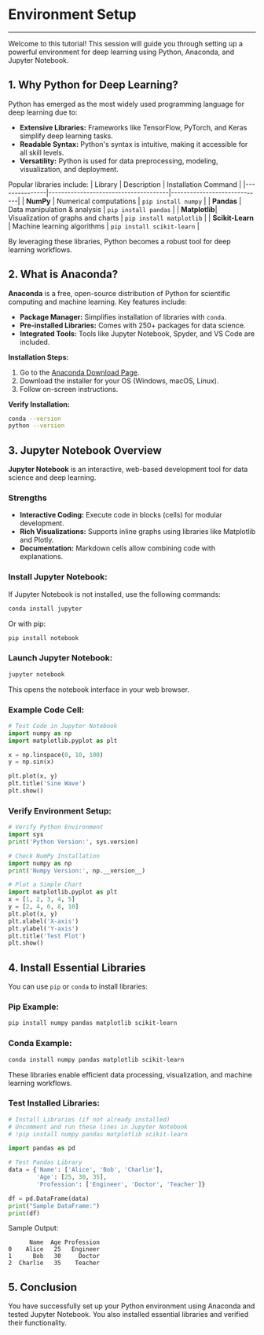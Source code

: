 # Environment Setup
---
Welcome to this tutorial! This session will guide you through setting up a powerful environment for deep learning using Python, Anaconda, and Jupyter Notebook.

## 1. Why Python for Deep Learning?
Python has emerged as the most widely used programming language for deep learning due to:
- **Extensive Libraries:** Frameworks like TensorFlow, PyTorch, and Keras simplify deep learning tasks.
- **Readable Syntax:** Python's syntax is intuitive, making it accessible for all skill levels.
- **Versatility:** Python is used for data preprocessing, modeling, visualization, and deployment.

Popular libraries include:
| Library       | Description                          | Installation Command       |
|---------------|--------------------------------------|-----------------------------|
| **NumPy**     | Numerical computations               | `pip install numpy`        |
| **Pandas**    | Data manipulation & analysis         | `pip install pandas`       |
| **Matplotlib**| Visualization of graphs and charts   | `pip install matplotlib`   |
| **Scikit-Learn** | Machine learning algorithms       | `pip install scikit-learn` |

By leveraging these libraries, Python becomes a robust tool for deep learning workflows.

## 2. What is Anaconda?
**Anaconda** is a free, open-source distribution of Python for scientific computing and machine learning. Key features include:
- **Package Manager:** Simplifies installation of libraries with `conda`.
- **Pre-installed Libraries:** Comes with 250+ packages for data science.
- **Integrated Tools:** Tools like Jupyter Notebook, Spyder, and VS Code are included.

**Installation Steps:**
1. Go to the [Anaconda Download Page](https://www.anaconda.com/products/individual).
2. Download the installer for your OS (Windows, macOS, Linux).
3. Follow on-screen instructions.

**Verify Installation:**
```bash
conda --version
python --version
```

## 3. Jupyter Notebook Overview
**Jupyter Notebook** is an interactive, web-based development tool for data science and deep learning.

### Strengths
- **Interactive Coding:** Execute code in blocks (cells) for modular development.
- **Rich Visualizations:** Supports inline graphs using libraries like Matplotlib and Plotly.
- **Documentation:** Markdown cells allow combining code with explanations.

### Install Jupyter Notebook:
If Jupyter Notebook is not installed, use the following commands:
```bash
conda install jupyter
```
Or with pip:
```bash
pip install notebook
```

### Launch Jupyter Notebook:
```bash
jupyter notebook
```
This opens the notebook interface in your web browser.

### Example Code Cell:
```python
# Test Code in Jupyter Notebook
import numpy as np
import matplotlib.pyplot as plt

x = np.linspace(0, 10, 100)
y = np.sin(x)

plt.plot(x, y)
plt.title('Sine Wave')
plt.show()
```

### Verify Environment Setup:
```python
# Verify Python Environment
import sys
print('Python Version:', sys.version)

# Check NumPy Installation
import numpy as np
print('Numpy Version:', np.__version__)

# Plot a Simple Chart
import matplotlib.pyplot as plt
x = [1, 2, 3, 4, 5]
y = [2, 4, 6, 8, 10]
plt.plot(x, y)
plt.xlabel('X-axis')
plt.ylabel('Y-axis')
plt.title('Test Plot')
plt.show()
```

## 4. Install Essential Libraries
You can use `pip` or `conda` to install libraries:

### Pip Example:
```bash
pip install numpy pandas matplotlib scikit-learn
```

### Conda Example:
```bash
conda install numpy pandas matplotlib scikit-learn
```

These libraries enable efficient data processing, visualization, and machine learning workflows.

### Test Installed Libraries:
```python
# Install Libraries (if not already installed)
# Uncomment and run these lines in Jupyter Notebook
# !pip install numpy pandas matplotlib scikit-learn

import pandas as pd

# Test Pandas Library
data = {'Name': ['Alice', 'Bob', 'Charlie'],
        'Age': [25, 30, 35],
        'Profession': ['Engineer', 'Doctor', 'Teacher']}

df = pd.DataFrame(data)
print("Sample DataFrame:")
print(df)
```

Sample Output:
```
      Name  Age Profession
0    Alice   25   Engineer
1      Bob   30     Doctor
2  Charlie   35    Teacher
```

## 5. Conclusion
You have successfully set up your Python environment using Anaconda and tested Jupyter Notebook. You also installed essential libraries and verified their functionality.
